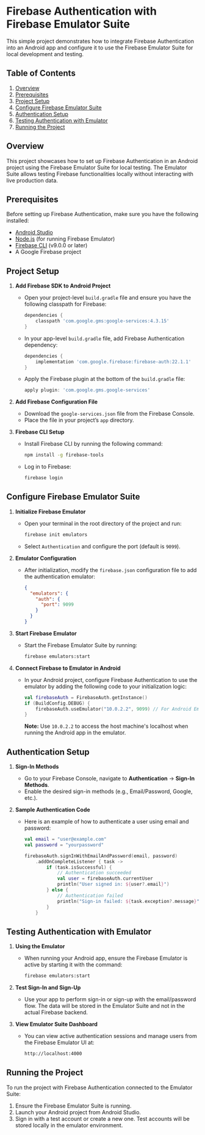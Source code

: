 # Firebase Authentication with Firebase Emulator Suite

This simple project demonstrates how to integrate Firebase Authentication into an Android app and configure it to use the Firebase Emulator Suite for local development and testing.

## Table of Contents
1. [Overview](#overview)
2. [Prerequisites](#prerequisites)
3. [Project Setup](#project-setup)
4. [Configure Firebase Emulator Suite](#configure-firebase-emulator-suite)
5. [Authentication Setup](#authentication-setup)
6. [Testing Authentication with Emulator](#testing-authentication-with-emulator)
7. [Running the Project](#running-the-project)

## Overview
This project showcases how to set up Firebase Authentication in an Android project using the Firebase Emulator Suite for local testing. The Emulator Suite allows testing Firebase functionalities locally without interacting with live production data.

## Prerequisites
Before setting up Firebase Authentication, make sure you have the following installed:
- [Android Studio](https://developer.android.com/studio)
- [Node.js](https://nodejs.org/) (for running Firebase Emulator)
- [Firebase CLI](https://firebase.google.com/docs/cli) (v9.0.0 or later)
- A Google Firebase project

## Project Setup

1. **Add Firebase SDK to Android Project**  
   - Open your project-level `build.gradle` file and ensure you have the following classpath for Firebase:

     ```groovy
     dependencies {
         classpath 'com.google.gms:google-services:4.3.15'
     }
     ```

   - In your app-level `build.gradle` file, add Firebase Authentication dependency:

     ```groovy
     dependencies {
         implementation 'com.google.firebase:firebase-auth:22.1.1'
     }
     ```

   - Apply the Firebase plugin at the bottom of the `build.gradle` file:

     ```groovy
     apply plugin: 'com.google.gms.google-services'
     ```

2. **Add Firebase Configuration File**
   - Download the `google-services.json` file from the Firebase Console.
   - Place the file in your project’s `app` directory.

3. **Firebase CLI Setup**
   - Install Firebase CLI by running the following command:

     ```bash
     npm install -g firebase-tools
     ```

   - Log in to Firebase:

     ```bash
     firebase login
     ```

## Configure Firebase Emulator Suite

1. **Initialize Firebase Emulator**
   - Open your terminal in the root directory of the project and run:

     ```bash
     firebase init emulators
     ```

   - Select `Authentication` and configure the port (default is `9099`).

2. **Emulator Configuration**
   - After initialization, modify the `firebase.json` configuration file to add the authentication emulator:

     ```json
     {
       "emulators": {
         "auth": {
           "port": 9099
         }
       }
     }
     ```

3. **Start Firebase Emulator**
   - Start the Firebase Emulator Suite by running:

     ```bash
     firebase emulators:start
     ```

4. **Connect Firebase to Emulator in Android**
   - In your Android project, configure Firebase Authentication to use the emulator by adding the following code to your initialization logic:

     ```kotlin
     val firebaseAuth = FirebaseAuth.getInstance()
     if (BuildConfig.DEBUG) {
         firebaseAuth.useEmulator("10.0.2.2", 9099) // For Android Emulator
     }
     ```

     **Note:** Use `10.0.2.2` to access the host machine's localhost when running the Android app in the emulator.

## Authentication Setup

1. **Sign-In Methods**
   - Go to your Firebase Console, navigate to **Authentication** → **Sign-In Methods**.
   - Enable the desired sign-in methods (e.g., Email/Password, Google, etc.).

2. **Sample Authentication Code**
   - Here is an example of how to authenticate a user using email and password:

     ```kotlin
     val email = "user@example.com"
     val password = "yourpassword"

     firebaseAuth.signInWithEmailAndPassword(email, password)
         .addOnCompleteListener { task ->
             if (task.isSuccessful) {
                 // Authentication succeeded
                 val user = firebaseAuth.currentUser
                 println("User signed in: ${user?.email}")
             } else {
                 // Authentication failed
                 println("Sign-in failed: ${task.exception?.message}")
             }
         }
     ```

## Testing Authentication with Emulator

1. **Using the Emulator**
   - When running your Android app, ensure the Firebase Emulator is active by starting it with the command:

     ```bash
     firebase emulators:start
     ```

2. **Test Sign-In and Sign-Up**
   - Use your app to perform sign-in or sign-up with the email/password flow. The data will be stored in the Emulator Suite and not in the actual Firebase backend.

3. **View Emulator Suite Dashboard**
   - You can view active authentication sessions and manage users from the Firebase Emulator UI at:

     ```bash
     http://localhost:4000
     ```

## Running the Project

To run the project with Firebase Authentication connected to the Emulator Suite:

1. Ensure the Firebase Emulator Suite is running.
2. Launch your Android project from Android Studio.
3. Sign in with a test account or create a new one. Test accounts will be stored locally in the emulator environment.
